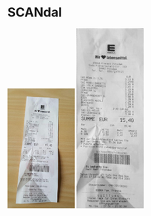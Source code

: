 # SCANdal
<img src="/kassenbon.jpg" width="30%"></img>
<img src="/kassenbon-processed.jpg" width="30%"></img>
